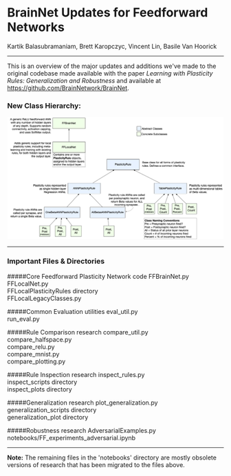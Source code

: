 # BrainNet Updates for Feedforward Networks
Kartik Balasubramaniam, Brett Karopczyc, Vincent Lin, Basile Van Hoorick

---
This is an overview of the major updates and additions we've made to the original codebase made available with the paper *Learning with Plasticity Rules: Generalization and Robustness* and available at https://github.com/BrainNetwork/BrainNet.

### New Class Hierarchy:

![Class Hierarchy](PlasticityRules%20Class%20Hierarchy.png?raw=true "Title")

---
### Important Files & Directories

#####Core Feedforward Plasticity Network code
FFBrainNet.py \
FFLocalNet.py \
FFLocalPlasticityRules directory \
FFLocalLegacyClasses.py

#####Common Evaluation utilities
eval_util.py \
run_eval.py

#####Rule Comparison research
compare_util.py \
compare_halfspace.py \
compare_relu.py \
compare_mnist.py \
compare_plotting.py

#####Rule Inspection research
inspect_rules.py \
inspect_scripts directory \
inspect_plots directory

#####Generalization research
plot_generalization.py \
generalization_scripts directory \
generalization_plot directory

#####Robustness research
AdversarialExamples.py \
notebooks/FF_experiments_adversarial.ipynb

---
**Note:** The remaining files in the 'notebooks' directory are mostly obsolete versions of research that has been migrated to the files above.
